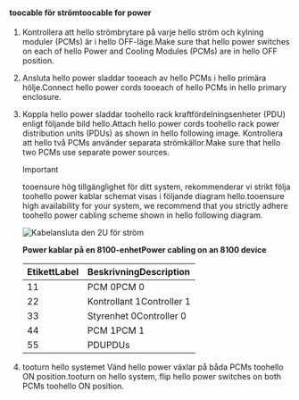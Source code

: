 <!--author=alkohli last changed: 9/16/15-->

#### <a name="toocable-for-power"></a><span data-ttu-id="20e56-101">toocable för ström</span><span class="sxs-lookup"><span data-stu-id="20e56-101">toocable for power</span></span>
1. <span data-ttu-id="20e56-102">Kontrollera att hello strömbrytare på varje hello ström och kylning moduler (PCMs) är i hello OFF-läge.</span><span class="sxs-lookup"><span data-stu-id="20e56-102">Make sure that hello power switches on each of hello Power and Cooling Modules (PCMs) are in hello OFF position.</span></span>
2. <span data-ttu-id="20e56-103">Ansluta hello power sladdar tooeach av hello PCMs i hello primära hölje.</span><span class="sxs-lookup"><span data-stu-id="20e56-103">Connect hello power cords tooeach of hello PCMs in hello primary enclosure.</span></span>
3. <span data-ttu-id="20e56-104">Koppla hello power sladdar toohello rack kraftfördelningsenheter (PDU) enligt följande bild hello.</span><span class="sxs-lookup"><span data-stu-id="20e56-104">Attach hello power cords toohello rack power distribution units (PDUs) as shown in hello following image.</span></span> <span data-ttu-id="20e56-105">Kontrollera att hello två PCMs använder separata strömkällor.</span><span class="sxs-lookup"><span data-stu-id="20e56-105">Make sure that hello two PCMs use separate power sources.</span></span>
   
   > [!IMPORTANT]
   > <span data-ttu-id="20e56-106">tooensure hög tillgänglighet för ditt system, rekommenderar vi strikt följa toohello power kablar schemat visas i följande diagram hello.</span><span class="sxs-lookup"><span data-stu-id="20e56-106">tooensure high availability for your system, we recommend that you strictly adhere toohello power cabling scheme shown in hello following diagram.</span></span> 
   > 
   > 
   
    ![Kabelansluta den 2U för ström](./media/storsimple-cable-8100-for-power/HCSCableYour2UDeviceforPower.png)
   
    <span data-ttu-id="20e56-108">**Power kablar på en 8100-enhet**</span><span class="sxs-lookup"><span data-stu-id="20e56-108">**Power cabling on an 8100 device**</span></span>
   
   | <span data-ttu-id="20e56-109">Etikett</span><span class="sxs-lookup"><span data-stu-id="20e56-109">Label</span></span> | <span data-ttu-id="20e56-110">Beskrivning</span><span class="sxs-lookup"><span data-stu-id="20e56-110">Description</span></span> |
   |:--- |:--- |
   | <span data-ttu-id="20e56-111">1</span><span class="sxs-lookup"><span data-stu-id="20e56-111">1</span></span> |<span data-ttu-id="20e56-112">PCM 0</span><span class="sxs-lookup"><span data-stu-id="20e56-112">PCM 0</span></span> |
   | <span data-ttu-id="20e56-113">2</span><span class="sxs-lookup"><span data-stu-id="20e56-113">2</span></span> |<span data-ttu-id="20e56-114">Kontrollant 1</span><span class="sxs-lookup"><span data-stu-id="20e56-114">Controller 1</span></span> |
   | <span data-ttu-id="20e56-115">3</span><span class="sxs-lookup"><span data-stu-id="20e56-115">3</span></span> |<span data-ttu-id="20e56-116">Styrenhet 0</span><span class="sxs-lookup"><span data-stu-id="20e56-116">Controller 0</span></span> |
   | <span data-ttu-id="20e56-117">4</span><span class="sxs-lookup"><span data-stu-id="20e56-117">4</span></span> |<span data-ttu-id="20e56-118">PCM 1</span><span class="sxs-lookup"><span data-stu-id="20e56-118">PCM 1</span></span> |
   | <span data-ttu-id="20e56-119">5</span><span class="sxs-lookup"><span data-stu-id="20e56-119">5</span></span> |<span data-ttu-id="20e56-120">PDU</span><span class="sxs-lookup"><span data-stu-id="20e56-120">PDUs</span></span> |
4. <span data-ttu-id="20e56-121">tooturn hello systemet Vänd hello power växlar på båda PCMs toohello ON position.</span><span class="sxs-lookup"><span data-stu-id="20e56-121">tooturn on hello system, flip hello power switches on both PCMs toohello ON position.</span></span>

